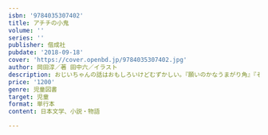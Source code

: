 ```yaml
---
isbn: '9784035307402'
title: アチチの小鬼
volume: ''
series: ''
publisher: 偕成社
pubdate: '2018-09-18'
cover: 'https://cover.openbd.jp/9784035307402.jpg'
author: 岡田淳／著 田中六／イラスト
description: おじいちゃんの話はおもしろいけどむずかしい。『願いのかなうまがり角』『そこから逃げ出す魔法のことば』につづくシリーズ第3弾！
price: '1200'
genre: 児童図書
target: 児童
format: 単行本
content: 日本文学、小説・物語

---
```


